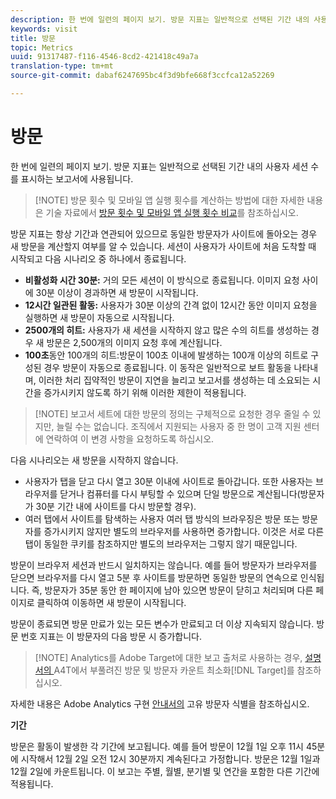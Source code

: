 ```yaml
---
description: 한 번에 일련의 페이지 보기. 방문 지표는 일반적으로 선택된 기간 내의 사용자 세션 수를 표시하는 보고서에 사용됩니다.
keywords: visit
title: 방문
topic: Metrics
uuid: 91317487-f116-4546-8cd2-421418c49a7a
translation-type: tm+mt
source-git-commit: dabaf6247695bc4f3d9bfe668f3ccfca12a52269

---
```



# 방문

한 번에 일련의 페이지 보기. 방문 지표는 일반적으로 선택된 기간 내의 사용자 세션 수를 표시하는 보고서에 사용됩니다.

>[!NOTE] 방문 횟수 및 모바일 앱 실행 횟수를 계산하는 방법에 대한 자세한 내용은 기술 자료에서 [방문 횟수 및 모바일 앱 실행 횟수 비교](https://helpx.adobe.com/kr/analytics/kb/compare-visits-and-mobile-app-launches.html)를 참조하십시오.

방문 지표는 항상 기간과 연관되어 있으므로 동일한 방문자가 사이트에 돌아오는 경우 새 방문을 계산할지 여부를 알 수 있습니다. 세션이 사용자가 사이트에 처음 도착할 때 시작되고 다음 시나리오 중 하나에서 종료됩니다.

* **비활성화 시간 30분:** 거의 모든 세션이 이 방식으로 종료됩니다. 이미지 요청 사이에 30분 이상이 경과하면 새 방문이 시작됩니다.
* **12시간 일관된 활동:** 사용자가 30분 이상의 간격 없이 12시간 동안 이미지 요청을 실행하면 새 방문이 자동으로 시작됩니다.
* **2500개의 히트:** 사용자가 새 세션을 시작하지 않고 많은 수의 히트를 생성하는 경우 새 방문은 2,500개의 이미지 요청 후에 계산됩니다.
* **100초**&#x200B;동안 100개의 히트:방문이 100초 이내에 발생하는 100개 이상의 히트로 구성된 경우 방문이 자동으로 종료됩니다. 이 동작은 일반적으로 보트 활동을 나타내며, 이러한 처리 집약적인 방문이 지연을 늘리고 보고서를 생성하는 데 소요되는 시간을 증가시키지 않도록 하기 위해 이러한 제한이 적용됩니다.

>[!NOTE] 보고서 세트에 대한 방문의 정의는 구체적으로 요청한 경우 줄일 수 있지만, 늘릴 수는 없습니다. 조직에서 지원되는 사용자 중 한 명이 고객 지원 센터에 연락하여 이 변경 사항을 요청하도록 하십시오.

다음 시나리오는 새 방문을 시작하지 않습니다.

* 사용자가 탭을 닫고 다시 열고 30분 이내에 사이트로 돌아갑니다. 또한 사용자는 브라우저를 닫거나 컴퓨터를 다시 부팅할 수 있으며 단일 방문으로 계산됩니다(방문자가 30분 기간 내에 사이트를 다시 방문할 경우).
* 여러 탭에서 사이트를 탐색하는 사용자 여러 탭 방식의 브라우징은 방문 또는 방문자를 증가시키지 않지만 별도의 브라우저를 사용하면 증가합니다. 이것은 서로 다른 탭이 동일한 쿠키를 참조하지만 별도의 브라우저는 그렇지 않기 때문입니다.

방문이 브라우저 세션과 반드시 일치하지는 않습니다. 예를 들어 방문자가 브라우저를 닫으면 브라우저를 다시 열고 5분 후 사이트를 방문하면 동일한 방문의 연속으로 인식됩니다. 즉, 방문자가 35분 동안 한 페이지에 남아 있으면 방문이 닫히고 처리되며 다른 페이지로 클릭하여 이동하면 새 방문이 시작됩니다.

방문이 종료되면 방문 만료가 있는 모든 변수가 만료되고 더 이상 지속되지 않습니다. 방문 번호 지표는 이 방문자의 다음 방문 시 증가합니다.

>[!NOTE] Analytics를 Adobe Target에 대한 보고 출처로 사용하는 경우, [ 설명서의 ](https://marketing.adobe.com/resources/help/ko_KR/target/a4t/minimizing-inflated-visit-and-visitor-counts-a4t.html)A4T에서 부풀려진 방문 및 방문자 카운트 최소화[!DNL Target]를 참조하십시오.

자세한 내용은 Adobe Analytics 구현 [안내서의](https://marketing.adobe.com/resources/help/ko_KR/sc/implement/visid_overview.html) 고유 방문자 식별을 참조하십시오.

**기간**

방문은 활동이 발생한 각 기간에 보고됩니다. 예를 들어 방문이 12월 1일 오후 11시 45분에 시작해서 12월 2일 오전 12시 30분까지 계속된다고 가정합니다. 방문은 12월 1일과 12월 2일에 카운트됩니다. 이 보고는 주별, 월별, 분기별 및 연간을 포함한 다른 기간에 적용됩니다.
